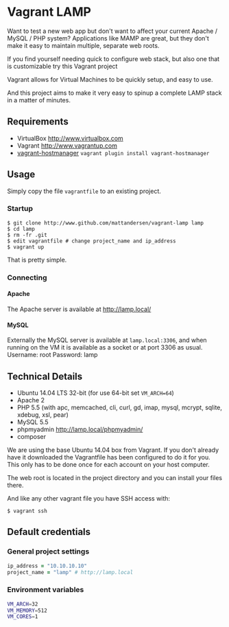 # Vagrant LAMP

Want to test a new web app but don't want to affect your current Apache / MySQL / PHP system?
Applications like MAMP are great, but they don't make it easy to maintain multiple, separate
web roots.

If you find yourself needing quick to configure web stack, but also one that is customizable try this Vagrant project

Vagrant allows for Virtual Machines to be quickly setup, and easy to use.

And this project aims to make it very easy to spinup a complete LAMP stack in a matter of minutes.

## Requirements

* VirtualBox <http://www.virtualbox.com>
* Vagrant <http://www.vagrantup.com>
 * [vagrant-hostmanager](https://github.com/smdahlen/vagrant-hostmanager) `vagrant plugin install vagrant-hostmanager`

## Usage

Simply copy the file `vagrantfile` to an existing project.

### Startup

	$ git clone http://www.github.com/mattandersen/vagrant-lamp lamp
	$ cd lamp
	$ rm -fr .git
	$ edit vagrantfile # change project_name and ip_address
	$ vagrant up

That is pretty simple.

### Connecting

#### Apache

The Apache server is available at <http://lamp.local/>

#### MySQL

Externally the MySQL server is available at `lamp.local:3306`, and when running on the VM it is available as a socket or at port 3306 as usual.
Username: root
Password: lamp

## Technical Details

* Ubuntu 14.04 LTS 32-bit (for use 64-bit set `VM_ARCH=64`)
* Apache 2
* PHP 5.5 (with apc, memcached, cli, curl, gd, imap, mysql, mcrypt, sqlite, xdebug, xsl, pear)
* MySQL 5.5
* phpmyadmin <http://lamp.local/phpmyadmin/>
* composer

We are using the base Ubuntu 14.04 box from Vagrant. If you don't already have it downloaded
the Vagrantfile has been configured to do it for you. This only has to be done once
for each account on your host computer.

The web root is located in the project directory and you can install your files there.

And like any other vagrant file you have SSH access with:

	$ vagrant ssh

## Default credentials

### General project settings

```ruby
ip_address = "10.10.10.10"
project_name = "lamp" # http://lamp.local
```

### Environment variables

```bash
VM_ARCH=32
VM_MEMORY=512
VM_CORES=1
```
